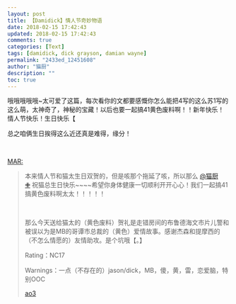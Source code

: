 ```yaml
---
layout: post
title: 【Damidick】情人节奇妙物语
date: 2018-02-15 17:42:43
updated: 2018-02-15 17:42:43
comments: true
categories: [Text]
tags: [damidick, dick grayson, damian wayne]
permalink: "2433ed_12451608"
author: "猫厨"
description: ""
toc: true
---
```


<p>哦哦哦哦哦~太可爱了这篇，每次看你的文都要感慨你怎么能把4写的这么苏1写的这么萌，太神奇了，神秘的宝藏！以后也要一起搞41黄色废料啊！！新年快乐！情人节快乐！生日快乐【</p> 
<p>总之咱俩生日挨得这么近还真是难得，缘分！</p> 
<p><br /></p> 
<p reblogfrom="reblogfrom"  ><a target="_blank" href="http://tundra1.lofter.com/post/20bfd7_12450a01"  >MAR:</a></p> 
<blockquote> 
 <p>本来情人节和猫太生日双贺的，但是咳那个拖延了咳，所以那么&nbsp;<a target="_blank" loftermentionblogid="2372589" href="http://www.lofter.com/mentionredirect.do?blogId=2372589"  >@猫厨✙</a>&nbsp;祝猫总生日快乐~~~~希望你身体健康一切顺利开开心心！我们一起搞41搞黄色废料啊太太！！！！！</p> 
 <p><br /></p> 
 <p>那么今天送给猫太的（黄色废料）贺礼是走错房间的布鲁德海文市片儿警和被误以为是MB的哥谭市总裁的（黄色）爱情故事。感谢杰森和提摩西的（不怎么情愿的）友情助攻。是个坑哦【。】</p> 
 <p>Rating：NC17</p> 
 <p>Warnings：一点（不存在的）jason/dick，MB，傻，黄，雷，恋爱脑，特别OOC</p> 
 <p><a target="_blank" rel="nofollow" href="http://archiveofourown.org/works/13694664/chapters/31454709"  >ao3</a></p> 
</blockquote>